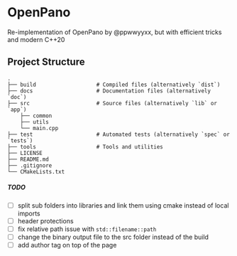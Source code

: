 # OpenPano
Re-implementation of OpenPano by @ppwwyyxx, but with efficient tricks and modern C++20

## Project Structure
```
.
├── build                   # Compiled files (alternatively `dist`)
├── docs                    # Documentation files (alternatively `doc`)
├── src                     # Source files (alternatively `lib` or `app`)
    ├── common
    ├── utils                  
    └── main.cpp
├── test                    # Automated tests (alternatively `spec` or `tests`)
├── tools                   # Tools and utilities
├── LICENSE
├── README.md
├── .gitignore
└── CMakeLists.txt

```

##### TODO
- [ ] split sub folders into libraries and link them using cmake instead of local imports
- [ ] header protections
- [ ] fix relative path issue with `std::filename::path`
- [ ] change the binary output file to the src folder instead of the build
- [ ] add author tag on top of the page